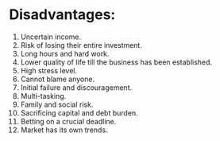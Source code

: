 # Disadvantages:
1. Uncertain income.
2. Risk of losing their entire investment.
3. Long hours and hard work.
4. Lower quality of life till the business has been established.
5. High stress level.
6. Cannot blame anyone.
7. Initial failure and discouragement.
8. Multi-tasking.
9. Family and social risk.
10. Sacrificing capital and debt burden.
11. Betting on a crucial deadline.
12. Market has its own trends.
